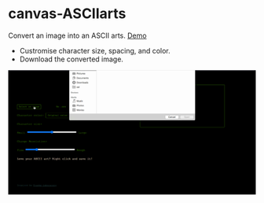 # canvas-ASCIIarts
Convert an image into an ASCII arts. [Demo](https://johnzhuang23.github.io/canvas-ASCIIarts/)
- Custromise character size, spacing, and color.
- Download the converted image.

![image](https://github.com/johnzhuang23/canvas-ASCIIarts/blob/master/canvas-ascii-intro.gif)
